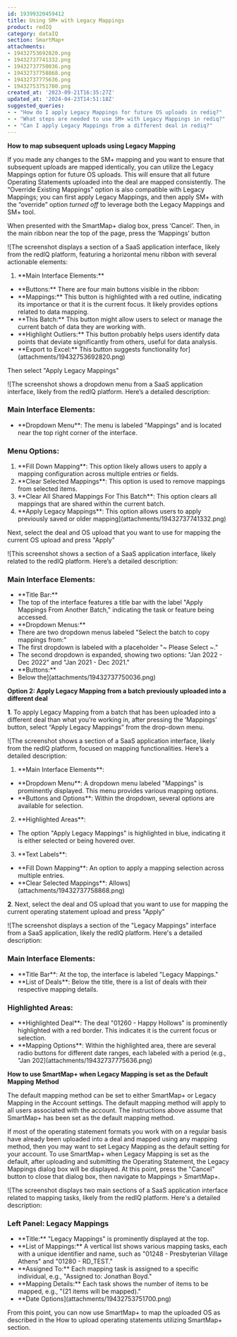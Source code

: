 ```yaml
---
id: 19399320459412
title: Using SM+ with Legacy Mappings
product: redIQ
category: dataIQ
section: SmartMap+
attachments:
- 19432753692820.png
- 19432737741332.png
- 19432737750036.png
- 19432737758868.png
- 19432737775636.png
- 19432753751700.png
created_at: '2023-09-21T16:35:27Z'
updated_at: '2024-04-23T14:51:18Z'
suggested_queries:
- - "How do I apply Legacy Mappings for future OS uploads in rediq?"
- - "What steps are needed to use SM+ with Legacy Mappings in rediq?"
- - "Can I apply Legacy Mappings from a different deal in rediq?"
---
```

**How to map subsequent uploads using Legacy Mapping**

If you made any changes to the SM+ mapping and you want to ensure that subsequent uploads are mapped identically, you can utilize the Legacy Mappings option for future OS uploads. This will ensure that all future Operating Statements uploaded into the deal are mapped consistently. The “Override Existing Mappings” option is also compatible with Legacy Mappings; you can first apply Legacy Mappings, and then apply SM+ with the “override” option *turned off* to leverage both the Legacy Mappings and SM+ tool.

When presented with the SmartMap+ dialog box, press ‘Cancel’. Then, in the main ribbon near the top of the page, press the ‘Mappings’ button

![The screenshot displays a section of a SaaS application interface, likely from the redIQ platform, featuring a horizontal menu ribbon with several actionable elements:
1. \*\*Main Interface Elements:\*\*
- \*\*Buttons:\*\* There are four main buttons visible in the ribbon:
- \*\*Mappings:\*\* This button is highlighted with a red outline, indicating its importance or that it is the current focus. It likely provides options related to data mapping.
- \*\*This Batch:\*\* This button might allow users to select or manage the current batch of data they are working with.
- \*\*Highlight Outliers:\*\* This button probably helps users identify data points that deviate significantly from others, useful for data analysis.
- \*\*Export to Excel:\*\* This button suggests functionality for](attachments/19432753692820.png)

Then select "Apply Legacy Mappings"

![The screenshot shows a dropdown menu from a SaaS application interface, likely from the redIQ platform. Here’s a detailed description:
### Main Interface Elements:
- \*\*Dropdown Menu\*\*: The menu is labeled "Mappings" and is located near the top right corner of the interface.
### Menu Options:
1. \*\*Fill Down Mapping\*\*: This option likely allows users to apply a mapping configuration across multiple entries or fields.
2. \*\*Clear Selected Mappings\*\*: This option is used to remove mappings from selected items.
3. \*\*Clear All Shared Mappings For This Batch\*\*: This option clears all mappings that are shared within the current batch.
4. \*\*Apply Legacy Mappings\*\*: This option allows users to apply previously saved or older mapping](attachments/19432737741332.png)

Next, select the deal and OS upload that you want to use for mapping the current OS upload and press "Apply"

![This screenshot shows a section of a SaaS application interface, likely related to the redIQ platform. Here’s a detailed description:
### Main Interface Elements:
- \*\*Title Bar:\*\*
- The top of the interface features a title bar with the label "Apply Mappings From Another Batch," indicating the task or feature being accessed.
- \*\*Dropdown Menus:\*\*
- There are two dropdown menus labeled "Select the batch to copy mappings from:"
- The first dropdown is labeled with a placeholder "~ Please Select ~."
- The second dropdown is expanded, showing two options: "Jan 2022 - Dec 2022" and "Jan 2021 - Dec 2021."
- \*\*Buttons:\*\*
- Below the](attachments/19432737750036.png)

**Option 2: Apply Legacy Mapping from a batch previously uploaded into a different deal**

**1**. To apply Legacy Mapping from a batch that has been uploaded into a different deal than what you’re working in, after pressing the ‘Mappings’ button, select “Apply Legacy Mappings” from the drop-down menu.

![The screenshot shows a section of a SaaS application interface, likely from the redIQ platform, focused on mapping functionalities. Here’s a detailed description:
1. \*\*Main Interface Elements\*\*:
- \*\*Dropdown Menu\*\*: A dropdown menu labeled "Mappings" is prominently displayed. This menu provides various mapping options.
- \*\*Buttons and Options\*\*: Within the dropdown, several options are available for selection.
2. \*\*Highlighted Areas\*\*:
- The option "Apply Legacy Mappings" is highlighted in blue, indicating it is either selected or being hovered over.
3. \*\*Text Labels\*\*:
- \*\*Fill Down Mapping\*\*: An option to apply a mapping selection across multiple entries.
- \*\*Clear Selected Mappings\*\*: Allows](attachments/19432737758868.png)

**2**. Next, select the deal and OS upload that you want to use for mapping the current operating statement upload and press "Apply"

![The screenshot displays a section of the "Legacy Mappings" interface from a SaaS application, likely the redIQ platform. Here's a detailed description:
### Main Interface Elements:
- \*\*Title Bar\*\*: At the top, the interface is labeled "Legacy Mappings."
- \*\*List of Deals\*\*: Below the title, there is a list of deals with their respective mapping details.
### Highlighted Areas:
- \*\*Highlighted Deal\*\*: The deal "01260 - Happy Hollows" is prominently highlighted with a red border. This indicates it is the current focus or selection.
- \*\*Mapping Options\*\*: Within the highlighted area, there are several radio buttons for different date ranges, each labeled with a period (e.g., "Jan 202](attachments/19432737775636.png)

**How to use SmartMap+ when Legacy Mapping is set as the Default Mapping** **Method**

The default mapping method can be set to either SmartMap+ or Legacy Mapping in the Account settings. The default mapping method will apply to all users associated with the account. The instructions above assume that SmartMap+ has been set as the default mapping method.

If most of the operating statement formats you work with on a regular basis have already been uploaded into a deal and mapped using any mapping method, then you may want to set Legacy Mapping as the default setting for your account. To use SmartMap+ when Legacy Mapping is set as the default, after uploading and submitting the Operating Statement, the Legacy Mappings dialog box will be displayed. At this point, press the "Cancel" button to close that dialog box, then navigate to Mappings > SmartMap+.

![The screenshot displays two main sections of a SaaS application interface related to mapping tasks, likely from the redIQ platform. Here's a detailed description:
### Left Panel: Legacy Mappings
- \*\*Title:\*\* "Legacy Mappings" is prominently displayed at the top.
- \*\*List of Mappings:\*\* A vertical list shows various mapping tasks, each with a unique identifier and name, such as "01248 - Presbyterian Village Athens" and "01280 - RD\_TEST."
- \*\*Assigned To:\*\* Each mapping task is assigned to a specific individual, e.g., "Assigned to: Jonathan Boyd."
- \*\*Mapping Details:\*\* Each task shows the number of items to be mapped, e.g., "(21 items will be mapped)."
- \*\*Date Options](attachments/19432753751700.png)

From this point, you can now use SmartMap+ to map the uploaded OS as described in the How to upload operating statements utilizing SmartMap+ section.